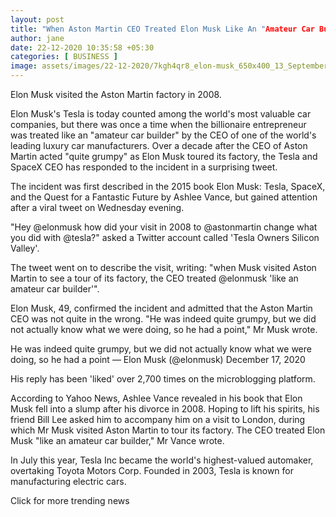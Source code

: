 ```yaml
---
layout: post
title: "When Aston Martin CEO Treated Elon Musk Like An "Amateur Car Builder""
author: jane 
date: 22-12-2020 10:35:58 +05:30 
categories: [ BUSINESS ] 
image: assets/images/22-12-2020/7kgh4qr8_elon-musk_650x400_13_September_20.jpg
---
```

Elon Musk visited the Aston Martin factory in 2008.

Elon Musk's Tesla is today counted among the world's most valuable car companies, but there was once a time when the billionaire entrepreneur was treated like an "amateur car builder" by the CEO of one of the world's leading luxury car manufacturers. Over a decade after the CEO of Aston Martin acted "quite grumpy" as Elon Musk toured its factory, the Tesla and SpaceX CEO has responded to the incident in a surprising tweet.

The incident was first described in the 2015 book Elon Musk: Tesla, SpaceX, and the Quest for a Fantastic Future by Ashlee Vance, but gained attention after a viral tweet on Wednesday evening.

"Hey @elonmusk how did your visit in 2008 to @astonmartin change what you did with @tesla?" asked a Twitter account called 'Tesla Owners Silicon Valley'.

The tweet went on to describe the visit, writing: "when Musk visited Aston Martin to see a tour of its factory, the CEO treated @elonmusk 'like an amateur car builder'".

Elon Musk, 49, confirmed the incident and admitted that the Aston Martin CEO was not quite in the wrong. "He was indeed quite grumpy, but we did not actually know what we were doing, so he had a point," Mr Musk wrote.

He was indeed quite grumpy, but we did not actually know what we were doing, so he had a point — Elon Musk (@elonmusk) December 17, 2020

His reply has been 'liked' over 2,700 times on the microblogging platform.

According to Yahoo News, Ashlee Vance revealed in his book that Elon Musk fell into a slump after his divorce in 2008. Hoping to lift his spirits, his friend Bill Lee asked him to accompany him on a visit to London, during which Mr Musk visited Aston Martin to tour its factory. The CEO treated Elon Musk "like an amateur car builder," Mr Vance wrote.

In July this year, Tesla Inc became the world's highest-valued automaker, overtaking Toyota Motors Corp. Founded in 2003, Tesla is known for manufacturing electric cars.

Click for more trending news